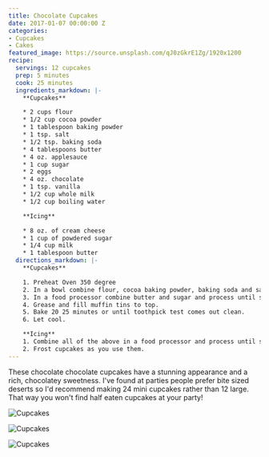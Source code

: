 ```yaml
---
title: Chocolate Cupcakes
date: 2017-01-07 00:00:00 Z
categories:
- Cupcakes
- Cakes
featured_image: https://source.unsplash.com/qJ0zGkrE1Zg/1920x1200
recipe:
  servings: 12 cupcakes
  prep: 5 minutes
  cook: 25 minutes
  ingredients_markdown: |-
    **Cupcakes**

    * 2 cups flour
    * 1/2 cup cocoa powder
    * 1 tablespoon baking powder
    * 1 tsp. salt
    * 1/2 tsp. baking soda
    * 4 tablespoons butter
    * 4 oz. applesauce
    * 1 cup sugar
    * 2 eggs
    * 4 oz. chocolate
    * 1 tsp. vanilla
    * 1/2 cup whole milk
    * 1/2 cup boiling water

    **Icing**

    * 8 oz. of cream cheese
    * 1 cup of powdered sugar
    * 1/4 cup milk
    * 1 tablespoon butter
  directions_markdown: |-
    **Cupcakes**

    1. Preheat Oven 350 degree
    2. In a bowl combine flour, cocoa baking powder, baking soda and salt.
    3. In a food processor combine butter and sugar and process until smooth. Add the eggs, 4 oz. of chocolate pieces and vanilla. Add half of the flour mixture and ½ of the milk. Process and add the other half of the flour and the remainder of the milk. Slowly, add the hot water.
    4. Grease and fill muffin tins to top.
    5. Bake 20 25 minutes or until toothpick test comes out clean.
    6. Let cool.

    **Icing**
    1. Combine all of the above in a food processor and process until smooth. Refrigerate.
    2. Frost cupcakes as you use them.
---
```


These chocolate chocolate cupcakes have a stunning appearance and a rich, chocolatey sweetness. I've found at parties people prefer bite sized deserts so I'd recommend making 24 mini cupcakes rather than 12 large. That way you won't find half eaten cupcakes at your party!

![Cupcakes](https://source.unsplash.com/UaeVmc51Ttw)

![Cupcakes](https://source.unsplash.com/rNCnhO8XCeQ)

![Cupcakes](https://source.unsplash.com/hUGe-RCni3k)
